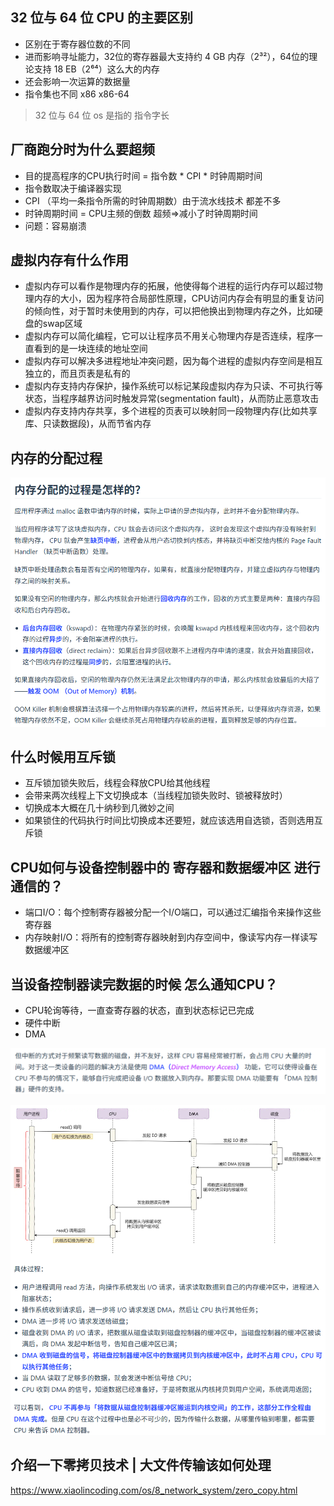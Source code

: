 ## 32 位与 64 位 CPU 的主要区别

- 区别在于寄存器位数的不同
- 进而影响寻址能力，32位的寄存器最大支持约 4 GB 内存（2³²），64位的理论支持 18 EB（2⁶⁴）这么大的内存
- 还会影响一次运算的数据量
- 指令集也不同 x86 x86-64

> 32 位与 64 位 os 是指的 指令字长

## 厂商跑分时为什么要超频

- 目的提高程序的CPU执行时间  = 指令数 * CPI * 时钟周期时间
- 指令数取决于编译器实现
- CPI （平均一条指令所需的时钟周期数）由于流水线技术 都差不多
- 时钟周期时间 = CPU主频的倒数 超频=>减小了时钟周期时间
- 问题：容易崩溃

## 虚拟内存有什么作用

- 虚拟内存可以看作是物理内存的拓展，他使得每个进程的运行内存可以超过物理内存的大小，因为程序符合局部性原理，CPU访问内存会有明显的重复访问的倾向性，对于暂时未使用到的内存，可以把他换出到物理内存之外，比如硬盘的swap区域
- 虚拟内存可以简化编程，它可以让程序员不用关心物理内存是否连续，程序一直看到的是一块连续的地址空间
- 虚拟内存可以解决多进程地址冲突问题，因为每个进程的虚拟内存空间是相互独立的，而且页表是私有的
- 虚拟内存支持内存保护，操作系统可以标记某段虚拟内存为只读、不可执行等状态，当程序越界访问时触发异常(segmentation fault)，从而防止恶意攻击
- 虚拟内存支持内存共享，多个进程的页表可以映射同一段物理内存(比如共享库、只读数据段)，从而节省内存

## 内存的分配过程

![image-20250810143837164](./base.assets/image-20250810143837164.png)

## 什么时候用互斥锁

- 互斥锁加锁失败后，线程会释放CPU给其他线程
- 会带来两次线程上下文切换成本（当线程加锁失败时、锁被释放时）
- 切换成本大概在几十纳秒到几微妙之间
- 如果锁住的代码执行时间比切换成本还要短，就应该选用自选锁，否则选用互斥锁



## CPU如何与设备控制器中的 寄存器和数据缓冲区 进行通信的？

- 端口I/O：每个控制寄存器被分配一个I/O端口，可以通过汇编指令来操作这些寄存器
- 内存映射I/O：将所有的控制寄存器映射到内存空间中，像读写内存一样读写数据缓冲区



## 当设备控制器读完数据的时候 怎么通知CPU？

- CPU轮询等待，一直查寄存器的状态，直到状态标记已完成
- 硬件中断
- DMA

![image-20250811165759420](./base.assets/image-20250811165759420.png)

![image-20250811165829634](./base.assets/image-20250811165829634.png)



## 介绍一下零拷贝技术 | 大文件传输该如何处理

https://www.xiaolincoding.com/os/8_network_system/zero_copy.html





















